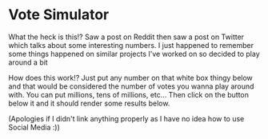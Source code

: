 
# Vote Simulator

What the heck is this!? Saw a post on Reddit then saw a post on Twitter which talks about some interesting numbers. I just happened to remember some things happened on similar projects I've worked on so decided to play around a bit

How does this work!? Just put any number on that white box thingy below and that would be considered the number of votes you wanna play around with. You can put millions, tens of millions, etc... Then click on the button below it and it should render some results below.

(Apologies if I didn't link anything properly as I have no idea how to use Social Media :))
